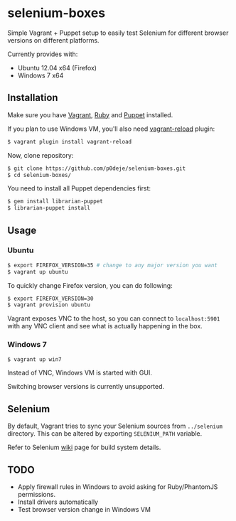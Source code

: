 # selenium-boxes

Simple Vagrant + Puppet setup to easily test Selenium for different browser
versions on different platforms.

Currently provides with:

* Ubuntu 12.04 x64 (Firefox)
* Windows 7 x64

## Installation

Make sure you have [Vagrant](https://www.vagrantup.com/downloads.html), [Ruby](https://www.ruby-lang.org/en/downloads/) and
[Puppet](https://docs.puppetlabs.com/guides/install_puppet/pre_install.html#next-install-puppet) installed.

If you plan to use Windows VM, you'll also need [vagrant-reload](https://github.com/aidanns/vagrant-reload)
plugin:

```bash
$ vagrant plugin install vagrant-reload
```

Now, clone repository:

```bash
$ git clone https://github.com/p0deje/selenium-boxes.git
$ cd selenium-boxes/
```

You need to install all Puppet dependencies first:

```bash
$ gem install librarian-puppet
$ librarian-puppet install
```

## Usage

### Ubuntu

```bash
$ export FIREFOX_VERSION=35 # change to any major version you want
$ vagrant up ubuntu
```

To quickly change Firefox version, you can do following:

```bash
$ export FIREFOX_VERSION=30
$ vagrant provision ubuntu
```

Vagrant exposes VNC to the host, so you can connect to `localhost:5901` with any
VNC client and see what is actually happening in the box.

### Windows 7

```bash
$ vagrant up win7
```

Instead of VNC, Windows VM is started with GUI.

Switching browser versions is currently unsupported.

## Selenium

By default, Vagrant tries to sync your Selenium sources from `../selenium` directory.
This can be altered by exporting `SELENIUM_PATH` variable.

Refer to Selenium [wiki](https://github.com/SeleniumHQ/selenium/wiki/Crazy-Fun-Build)
page for build system details.

## TODO

* Apply firewall rules in Windows to avoid asking for Ruby/PhantomJS permissions.
* Install drivers automatically
* Test browser version change in Windows VM
